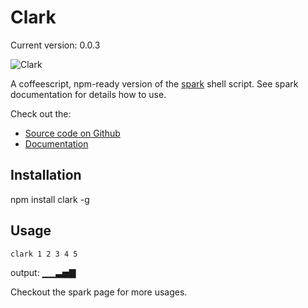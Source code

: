 Clark
=====

Current version: 0.0.3

![Clark](http://3.bp.blogspot.com/_-gVIsw8A1eI/TQoX8ONKImI/AAAAAAAAAJY/1HLqqXStGvY/s1600/clark-griswold.jpg)

A coffeescript, npm-ready version of the [spark](https://github.com/holman/spark)
shell script. See spark documentation for details how to use.

Check out the:

* [Source code on Github](https://github.com/ajacksified/Clark/)
* [Documentation](https://ajacksified.github.com/Clark/)

Installation
------------

npm install clark -g

Usage
-----

    clark 1 2 3 4 5

output: ▁▁▃▅▇

Checkout the spark page for more usages.

